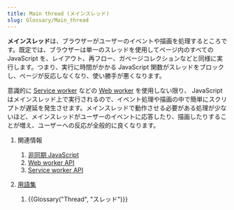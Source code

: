 ```yaml
---
title: Main thread (メインスレッド)
slug: Glossary/Main_thread
---
```


**メインスレッド**は、ブラウザーがユーザーのイベントや描画を処理するところです。既定では、ブラウザーは単一のスレッドを使用してページ内のすべての JavaScript を、レイアウト、再フロー、ガベージコレクションなどと同様に実行します。つまり、実行に時間がかかる JavaScript 関数がスレッドをブロックし、ページが反応しなくなり、使い勝手が悪くなります。

意識的に [Service worker](/ja/docs/Web/API/Service_Worker_API/Using_Service_Workers) などの [Web worker](/ja/docs/Web/API/Web_Workers_API/Using_web_workers) を使用しない限り、 JavaScript はメインスレッド上で実行されるので、イベント処理や描画の中で簡単にスクリプトが遅延を発生させます。メインスレッドで動作させる必要がある処理が少ないほど、メインスレッドがユーザーのイベントに応答したり、描画したりすることが増え、ユーザーへの反応が全般的に良くなります。

1. 関連情報

   1. [非同期 JavaScript](/ja/docs/Learn/JavaScript/Asynchronous)
   2. [Web worker API](/ja/docs/Web/API/Web_Workers_API)
   3. [Service worker API](/ja/docs/Web/API/Service_Worker_API)

2. [用語集](/ja/docs/Glossary)

   1. {{Glossary("Thread", "スレッド")}}
